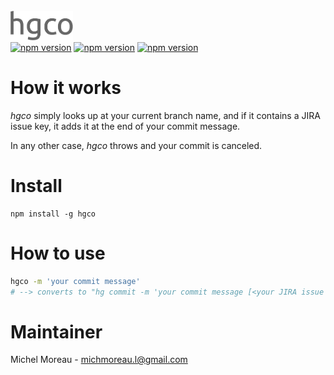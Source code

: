 <br>
<img src='https://raw.githubusercontent.com/MichelML/hgco/master/hgco.png' width='100'>
<br>
<a href="https://github.com/MichelML/hgco"><img src="https://badge.fury.io/js/hgco.svg" alt="npm version" height="18"></a>
<a href="https://github.com/MichelML/hgco"><img src="https://img.shields.io/npm/dt/hgco.svg" alt="npm version" height="18"></a>
<a href="https://github.com/MichelML/hgco"><img src="https://david-dm.org/MichelML/hgco.svg" alt="npm version" height="18"></a>


# How it works  
_hgco_ simply looks up at your current branch name, and if it contains a JIRA issue key, it adds it at the end of your commit message.  
  
In any other case, _hgco_ throws and your commit is canceled.  
  
# Install  
```  
npm install -g hgco  
```  

# How to use  
```bash
hgco -m 'your commit message' 
# --> converts to "hg commit -m 'your commit message [<your JIRA issue key>]'"
``` 

# Maintainer  
Michel Moreau - [michmoreau.l@gmail.com](mailto:michmoreau.l@gmail.com?Subject=hgco%20Project) 
